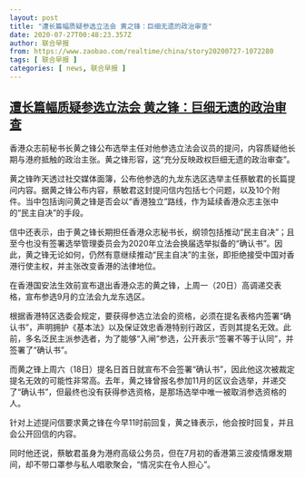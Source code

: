 ```yaml
---
layout: post
title: "遭长篇幅质疑参选立法会 黄之锋：巨细无遗的政治审查"
date: 2020-07-27T00:48:23.357Z
author: 联合早报
from: https://www.zaobao.com/realtime/china/story20200727-1072280
tags: [ 联合早报 ]
categories: [ news, 联合早报 ]
---
```

<!--1595836080000-->
[遭长篇幅质疑参选立法会 黄之锋：巨细无遗的政治审查](https://www.zaobao.com/realtime/china/story20200727-1072280)
------

<div>
<p>香港众志前秘书长黄之锋公布选举主任对他参选立法会议员的提问，内容质疑他长期与港府抵触的政治主张。黄之锋形容，这“充分反映政权巨细无遗的政治审查”。</p><p>黄之锋昨天透过社交媒体面簿，公布他参选的九龙东选区选举主任蔡敏君的长篇提问内容。据黄之锋公布内容，蔡敏君这封提问信内包括七个问题，以及10个附件。当中包括询问黄之锋是否会以“香港独立”路线，作为延续香港众志主张中的“民主自决”的手段。</p><p>信中还表示，由于黄之锋长期担任香港众志秘书长，纲领包括推动“民主自决”；且至今也没有签署选举管理委员会为2020年立法会换届选举拟备的“确认书”。因此，黄之锋无论如何，仍然有意继续推动“民主自决”的主张，即拒绝接受中国对香港行使主权，并主张改变香港的法律地位。</p><section id="imu"><div id="dfp-ad-imu1-wrapper" class="dfp-tag-wrapper"><div id="dfp-ad-imu1" class="dfp-tag-wrapper"></div></div></section><p>在香港国安法生效前宣布退出香港众志的黄之锋，上周一（20日）高调递交表格，宣布参选9月的立法会九龙东选区。</p><p>根据香港特区选委会规定，要获得参选立法会的资格，必须在提名表格内签署“确认书”，声明拥护《基本法》以及保证效忠香港特别行政区，否则其提名无效。此前，多名泛民主派参选者，为了能够“入闸”参选，公开表示“签署不等于认同”，并签署了“确认书”。</p><p>而黄之锋上周六（18日）提名日首日就宣布不会签署“确认书”，因此他这次被裁定提名无效的可能性非常高。去年，黄之锋曾报名参加11月的区议会选举，并递交了“确认书”，但最终也没有获得参选资格，是那场选举中唯一被取消参选资格的人。</p><p>针对上述提问信要求黄之锋在今早11时前回复，黄之锋表示，他会按时回复，并且会公开回信的内容。</p><div id="innity-in-post"></div><div id="dfp-ad-midarticlespecial-wrapper" class="dfp-tag-wrapper"><div id="dfp-ad-midarticlespecial" class="dfp-tag-wrapper"></div></div><p>同时他还说，蔡敏君虽身为港府高级公务员，但在7月初的香港第三波疫情爆发期间，却不带口罩参与私人唱歌聚会，“情况实在令人担心”。</p>
</div>
